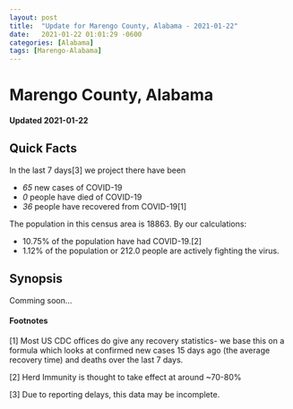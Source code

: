 ```yaml
---
layout: post
title:  "Update for Marengo County, Alabama - 2021-01-22"
date:   2021-01-22 01:01:29 -0600
categories: [Alabama]
tags: [Marengo-Alabama]
---
```


# Marengo County, Alabama
#### Updated 2021-01-22

## Quick Facts

In the last 7 days[3] we project there have been
- *65* new cases of COVID-19
- *0* people have died of COVID-19
- *36* people have recovered from COVID-19[1]

The population in this census area is 18863. By our calculations:
- 10.75% of the population have had COVID-19.[2]
- 1.12% of the population or 212.0 people are actively fighting the virus.

## Synopsis

Comming soon...


#### Footnotes

[1] Most US CDC offices do give any recovery statistics- we base this on a formula which looks at confirmed new cases
15 days ago (the average recovery time) and deaths over the last 7 days.

[2] Herd Immunity is thought to take effect at around ~70-80%

[3] Due to reporting delays, this data may be incomplete.
 
    